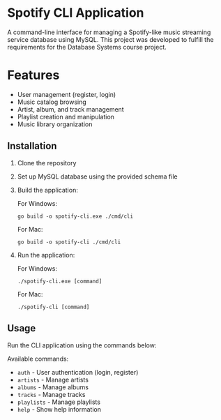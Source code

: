 # Spotify CLI Application

A command-line interface for managing a Spotify-like music streaming service database using MySQL. This project was developed to fulfill the requirements for the Database Systems course project.

# Features

- User management (register, login)
- Music catalog browsing
- Artist, album, and track management
- Playlist creation and manipulation
- Music library organization

## Installation

1. Clone the repository
2. Set up MySQL database using the provided schema file
3. Build the application:

   For Windows:
   ```
   go build -o spotify-cli.exe ./cmd/cli
   ```

   For Mac:
   ```
   go build -o spotify-cli ./cmd/cli
   ```

4. Run the application:

   For Windows:
   ```
   ./spotify-cli.exe [command]
   ```
   For Mac:
   ```
   ./spotify-cli [command]
   ```

## Usage

Run the CLI application using the commands below:

Available commands:
- `auth` - User authentication (login, register)
- `artists` - Manage artists
- `albums` - Manage albums
- `tracks` - Manage tracks
- `playlists` - Manage playlists
- `help` - Show help information